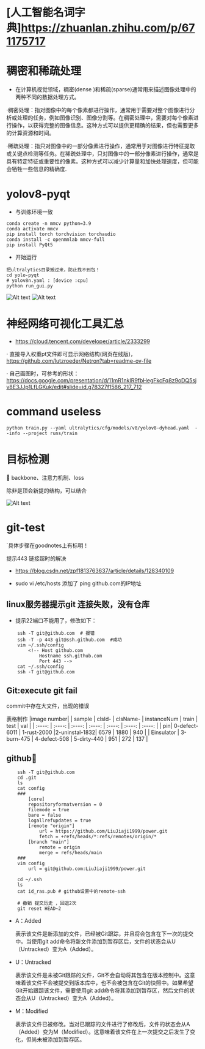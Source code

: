 
# [人工智能名词字典]https://zhuanlan.zhihu.com/p/671175717


# 稠密和稀疏处理
- 在计算机视觉领域，稠密(dense )和稀疏(sparse)通常用来描述图像处理中的两种不同的数据处理方式。

·稠密处理：指对图像中的每个像素都进行操作，通常用于需要对整个图像进行分析或处理的任务，例如图像识别、图像分割等。在稠密处理中，需要对每个像素进行操作，以获得完整的图像信息。这种方式可以提供更精确的结果，但也需要更多的计算资源和时间。

·稀疏处理：指只对图像中的一部分像素进行操作，通常用于对图像进行特征提取或关键点检测等任务。在稀疏处理中，只对图像中的一部分像素进行操作，通常是具有特定特征或重要性的像素。这种方式可以减少计算量和加快处理速度，但可能会牺牲一些信息的精确度.


# yolov8-pyqt
- 与训练环境一致
```
conda create -n mmcv python=3.9
conda activate mmcv
pip install torch torchvision torchaudio
conda install -c openmmlab mmcv-full
pip install PyQt5
```
- 开始运行
```
把ultralytics目录搬过来，防止找不到包！
cd yolo-pyqt
# yolov8n.yaml : [device :cpu] 
python run_gui.py
```

![Alt text](./image/image-3.png)
![Alt text](./image/image-4.png)

# 神经网络可视化工具汇总
- https://cloud.tencent.com/developer/article/2333299

· 直接导入权重pt文件即可显示网络结构(网页在线版)，https://github.com/lutzroeder/Netron?tab=readme-ov-file

· 自己画图时，可参考的形状：https://docs.google.com/presentation/d/11mR1nkIR9fbHegFkcFq8z9oDQ5sjv8E3JJp1LfLGKuk/edit#slide=id.g78327f1586_217_712

# command useless
```
python train.py --yaml ultralytics/cfg/models/v8/yolov8-dyhead.yaml  --info --project runs/train
```
# 目标检测
🙅 backbone、注意力机制、loss

除非是顶会新提的结构，可以结合

![Alt text](./image/image-2.png)

# git-test

`具体步骤在goodnotes上有标明！

提示443 链接超时的解决
- https://blog.csdn.net/zpf1813763637/article/details/128340109

- sudo vi /etc/hosts
添加了 ping github.com的IP地址

## linux服务器提示git  连接失败，没有仓库

-   提示22端口不能用了，修改如下：
```
    ssh -T git@github.com  # 报错
    ssh -T -p 443 git@ssh.github.com  #成功
    vim ~/.ssh/config
        <!-- Host github.com 
            Hostname ssh.github.com 
            Port 443 -->
    cat ~/.ssh/config
    ssh -T git@github.com
```

## Git:execute git fail
commit中存在大文件，出现的错误

表格制作
                                            |image number|
| sample | clsId- | clsName- | instanceNum | train | test | val | 
| :----: | :----: | :----: | :----: | :----: | :----: | :----: |
| pin| 0-defect-6011 | 1-rust-2000 |2-uninstal-1832| 6579 | 1880 | 940 | 
| Einsulator | 3-burn-475 | 4-defect-508 | 5-dirty-440 | 951 | 272 | 137 | 


## github🔗
```
    ssh -T git@github.com
    cd .git
    ls
    cat config 
    ###
        [core]
        repositoryformatversion = 0
        filemode = true
        bare = false
        logallrefupdates = true
        [remote "origin"]
            url = https://github.com/LiuJiaji1999/power.git
            fetch = +refs/heads/*:refs/remotes/origin/*
        [branch "main"]
            remote = origin
            merge = refs/heads/main
    ###
    vim config 
        url = git@github.com:LiuJiaji1999/power.git

    cd ~/.ssh
    ls
    cat id_ras.pub # github设置中的remote-ssh

    # 撤销 提交历史 ，回退2次
    git reset HEAD~2
```

- A：Added
        
    表示该文件是新添加的文件，已经被Git跟踪，并且将会包含在下一次的提交中。当使用git add命令将新文件添加到暂存区后，文件的状态会从U（Untracked）变为A（Added）。
- U：Untracked
    
    表示该文件是未被Git跟踪的文件，Git不会自动将其包含在版本控制中。这意味着该文件不会被提交到版本库中，也不会被包含在Git的快照中。如果希望Git开始跟踪该文件，需要使用git add命令将其添加到暂存区，然后文件的状态会从U（Untracked）变为A（Added）。
- M：Modified

    表示该文件已被修改。当对已跟踪的文件进行了修改后，文件的状态会从A（Added）变为M（Modified）。这意味着该文件在上一次提交之后发生了变化，但尚未被添加到暂存区。

